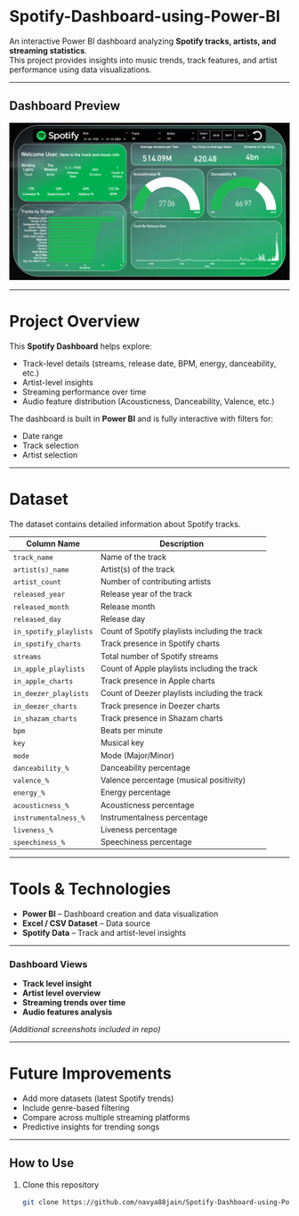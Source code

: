 # Spotify-Dashboard-using-Power-BI

An interactive Power BI dashboard analyzing **Spotify tracks, artists, and streaming statistics**.  
This project provides insights into music trends, track features, and artist performance using data visualizations.

---

## Dashboard Preview
![Screenshot of Dashboard](Screenshots/Screenshot%20(1).png)

---

# Project Overview
This **Spotify Dashboard** helps explore:
- Track-level details (streams, release date, BPM, energy, danceability, etc.)
- Artist-level insights
- Streaming performance over time
- Audio feature distribution (Acousticness, Danceability, Valence, etc.)

The dashboard is built in **Power BI** and is fully interactive with filters for:
- Date range
- Track selection
- Artist selection

---

# Dataset
The dataset contains detailed information about Spotify tracks.

| Column Name         | Description                                   |
|---------------------|-----------------------------------------------|
| `track_name`        | Name of the track                            |
| `artist(s)_name`    | Artist(s) of the track                       |
| `artist_count`      | Number of contributing artists               |
| `released_year`     | Release year of the track                    |
| `released_month`    | Release month                                |
| `released_day`      | Release day                                  |
| `in_spotify_playlists` | Count of Spotify playlists including the track |
| `in_spotify_charts` | Track presence in Spotify charts             |
| `streams`           | Total number of Spotify streams              |
| `in_apple_playlists` | Count of Apple playlists including the track |
| `in_apple_charts`   | Track presence in Apple charts               |
| `in_deezer_playlists` | Count of Deezer playlists including the track |
| `in_deezer_charts`  | Track presence in Deezer charts              |
| `in_shazam_charts`  | Track presence in Shazam charts              |
| `bpm`               | Beats per minute                             |
| `key`               | Musical key                                  |
| `mode`              | Mode (Major/Minor)                           |
| `danceability_%`    | Danceability percentage                      |
| `valence_%`         | Valence percentage (musical positivity)      |
| `energy_%`          | Energy percentage                            |
| `acousticness_%`    | Acousticness percentage                      |
| `instrumentalness_%`| Instrumentalness percentage                  |
| `liveness_%`        | Liveness percentage                          |
| `speechiness_%`     | Speechiness percentage                       |

---

# Tools & Technologies
- **Power BI** – Dashboard creation and data visualization
- **Excel / CSV Dataset** – Data source
- **Spotify Data** – Track and artist-level insights

---

### Dashboard Views
- **Track level insight**
- **Artist level overview**
- **Streaming trends over time**
- **Audio features analysis**

*(Additional screenshots included in repo)*

---

# Future Improvements
- Add more datasets (latest Spotify trends)
- Include genre-based filtering
- Compare across multiple streaming platforms
- Predictive insights for trending songs

---

##  How to Use
1. Clone this repository  
   ```bash
   git clone https://github.com/navya88jain/Spotify-Dashboard-using-Power-BI.git

